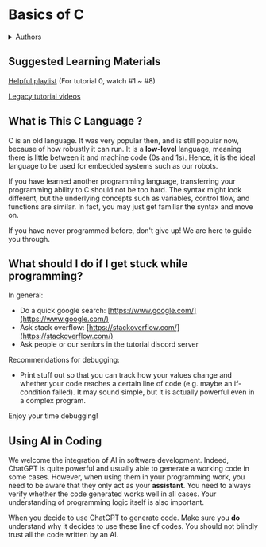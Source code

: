 # Basics of C

<details>

<summary>​​​Authors</summary>

Dicaprio Cheung (dhcheungaa@connect.ust.hk)

Daniel Cheung (dcheungaa@connect.ust.hk)

Ho Yu Yat (yyhoai@connect.ust.hk)

Lau Ka Kit, Danny (kkdlau@connect.ust.hk)

Li Ka Yau Elwin (kyeliaa@connect.ust.hk)

Leung Ka Chun, Wesley (kcleungax@connect.ust.hk)

Li Chi Kin, Andy (ckliam@connect.ust.hk)

</details>

## Suggested Learning Materials

[Helpful playlist](https://youtube.com/playlist?list=PL98qAXLA6aftD9ZlnjpLhdQAOFI8xIB6e\&feature=shared) (For tutorial 0, watch #1 \~ #8)

[Legacy tutorial videos](https://www.youtube.com/playlist?list=PLSeKkpqgEm4-tTUrEm-hYbDg-iegYMoUj)



## What is This C Language ?

C is an old language. It was very popular then, and is still popular now, because of how robustly it can run. It is a **low-level** language, meaning there is little between it and machine code (0s and 1s). Hence, it is the ideal language to be used for embedded systems such as our robots.

If you have learned another programming language, transferring your programming ability to C should not be too hard. The syntax might look different, but the underlying concepts such as variables, control flow, and functions are similar. In fact, you may just get familiar the syntax and move on.

If you have never programmed before, don't give up! We are here to guide you through.

## What should I do if I get stuck while programming?

In general:

* Do a quick google search: [https://www.google.com/](https://www.google.com/)
* Ask stack overflow: [https://stackoverflow.com/](https://stackoverflow.com/)
* Ask people or our seniors in the tutorial discord server

Recommendations for debugging:

 * Print stuff out so that you can track how your values change and whether your code reaches a certain line of code (e.g. maybe an if-condition failed). It may sound simple, but it is actually powerful even in a complex program.

Enjoy your time debugging!

## Using AI in Coding

We welcome the integration of AI in software development. Indeed, ChatGPT is quite powerful and usually able to generate a working code in some cases. However, when using them in your programming work, you need to be aware that they only act as your **assistant**. You need to always verify whether the code generated works well in all cases. Your understanding of programming logic itself is also important.

When you decide to use ChatGPT to generate code. Make sure you **do** understand why it decides to use these line of codes. You should not blindly trust all the code written by an AI.
